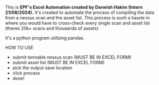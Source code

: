 This is **EPF's Excel Automation created by Darwish Hakim (Intern 21/08/2024).**
It's created to automate the process of compiling the data from a nessus scan and the asset list.
This process is such a hassle in where you would have to cross-check every single scan and asset list (theres 20k+ scans and thousands of assets)

It's a python program utilizing pandas.

HOW TO USE
- submit tennable nessus scan (MUST BE IN EXCEL FORM)
- submit asset list (MUST BE IN EXCEL FORM)
- pick the output save location
- click process 
- done!
